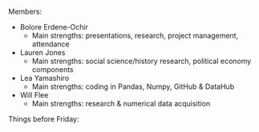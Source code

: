 Members: 

- Bolore Erdene-Ochir
  - Main strengths: presentations, research, project management, attendance
- Lauren Jones
  - Main strengths: social science/history research, political economy components
- Lea Yamashiro
  - Main strengths: coding in Pandas, Numpy, GitHub & DataHub
- Will Flee
  - Main strengths: research & numerical data acquisition
 
Things before Friday: 






